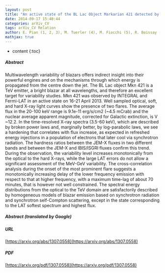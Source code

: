 ```yaml
---
layout: post
title: "An active state of the BL Lac Object Markarian 421 detected by INTEGRAL in April 2013"
date: 2014-09-17 15:40:44
categories: arXiv_CV
tags: arXiv_CV Relation
author: E. Pian (1, 2, 3), M. Tuerler (4), M. Fiocchi (5), R. Boissay (4), A. Bazzano (5), L. Foschini (6), F. Tavecchio (6), V. Bianchin (1), G. Castignani (7), C. Ferrigno (4), C.M. Raiteri (8), M. Villata (8), V. Beckmann (9), F. D'Ammando (10, 11, 12), R. Hudec (13, 14), G. Malaguti (1), L. Maraschi (6), T. Pursimo (15), P. Romano (16), S. Soldi (17), A. Stamerra (3), A. Treves (18), P. Ubertini (5), S. Vercellone (16), R. Walter (4) ((1) INAF-IASFBo, (2) SNS, (3) INFN-Pisa, (4) ISDC, (5) INAF-IAPS, (6) INAF-OABrera, (7) SISSA/ISAS, (8) INAF-OATorino, (9) Centre Francois Arago APC, (10) Univ. Perugia, (11) INFN Perugia, (12) INAF-IRA, (13) Astron. Inst. Ondrejov, (14) Czech Tech. Univ., (15) NOT (16) INAF-IASFPa, (17) APC, (18) Univ. Insubria)
mathjax: true
---
```


* content
{:toc}

##### Abstract
Multiwavelength variability of blazars offers indirect insight into their powerful engines and on the mechanisms through which energy is propagated from the centre down the jet. The BL Lac object Mkn 421 is a TeV emitter, a bright blazar at all wavelengths, and therefore an excellent target for variability studies. Mkn 421 was observed by INTEGRAL and Fermi-LAT in an active state on 16-21 April 2013. Well sampled optical, soft, and hard X-ray light curves show the presence of two flares. The average flux in the 20-100 keV range is 9.1e-11 erg/s/cm2 (~4.5 mCrab) and the nuclear average apparent magnitude, corrected for Galactic extinction, is V ~12.2. In the time-resolved X-ray spectra (3.5-60 keV), which are described by broken power laws and, marginally better, by log-parabolic laws, we see a hardening that correlates with flux increase, as expected in refreshed energy injections in a population of electrons that later cool via synchrotron radiation. The hardness ratios between the JEM-X fluxes in two different bands and between the JEM-X and IBIS/ISGRI fluxes confirm this trend. During the observation, the variability level increases monotonically from the optical to the hard X-rays, while the large LAT errors do not allow a significant assessment of the MeV-GeV variability. The cross-correlation analysis during the onset of the most prominent flare suggests a monotonically increasing delay of the lower frequency emission with respect to that at higher frequency, with a maximum time-lag of about 70 minutes, that is however not well constrained. The spectral energy distributions from the optical to the TeV domain are satisfactorily described by homogeneous models of blazar emission based on synchrotron radiation and synchrotron self-Compton scattering, except in the state corresponding to the LAT softest spectrum and highest flux.

##### Abstract (translated by Google)


##### URL
[https://arxiv.org/abs/1307.0558](https://arxiv.org/abs/1307.0558)

##### PDF
[https://arxiv.org/pdf/1307.0558](https://arxiv.org/pdf/1307.0558)

